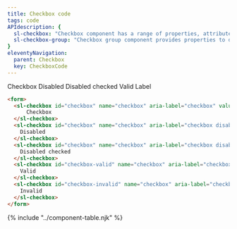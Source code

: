 ```yaml
---
title: Checkbox code
tags: code
APIdescription: {
  sl-checkbox: "Checkbox component has a range of properties, attributes etc. to define the experience in different use cases, and it can be used as the replacement of the HTML native checkbox.",
  sl-checkbox-group: "Checkbox group component provides properties to define the experience in different use cases, and it is a kind of wrapper for multiple checkboxes."
}
eleventyNavigation:
  parent: Checkbox
  key: CheckboxCode
---
```


<section>

<div class="ds-example">

<form id="checkboxes-example" class="ds-example__code-wrapper">
    <sl-checkbox id="checkbox" name="checkbox" aria-label="checkbox" value="yes">Checkbox</sl-checkbox>
    <sl-checkbox id="checkbox" name="checkbox" aria-label="checkbox disabled" value="yes" disabled>Disabled</sl-checkbox>
    <sl-checkbox id="checkbox" name="checkbox" aria-label="checkbox disabled checked" value="yes" checked disabled>Disabled checked</sl-checkbox>
    <sl-checkbox id="checkbox-valid" name="checkbox" aria-label="checkbox valid" value="yes" valid>Valid</sl-checkbox>
    <sl-checkbox id="checkbox-invalid" name="checkbox" aria-label="checkbox invalid" value="yes" required invalid>Label</sl-checkbox>
</form>

</div>

<div class="ds-code">

  ```html
  <form>
    <sl-checkbox id="checkbox" name="checkbox" aria-label="checkbox" value="yes">
        Checkbox
    </sl-checkbox>
    <sl-checkbox id="checkbox" name="checkbox" aria-label="checkbox disabled" value="yes" disabled>
      Disabled
    </sl-checkbox>
    <sl-checkbox id="checkbox" name="checkbox" aria-label="checkbox disabled checked" value="yes" checked disabled>
      Disabled checked
    </sl-checkbox>
    <sl-checkbox id="checkbox-valid" name="checkbox" aria-label="checkbox valid" value="yes" valid>
      Valid
    </sl-checkbox>
    <sl-checkbox id="checkbox-invalid" name="checkbox" aria-label="checkbox invalid" value="yes" required invalid>
      Invalid
    </sl-checkbox>
  </form>
  ```

</div>

</section>

{% include "../component-table.njk" %}

<script>
  setTimeout(() => document.querySelector('#checkboxes-example')?.reportValidity(), 100);
</script>